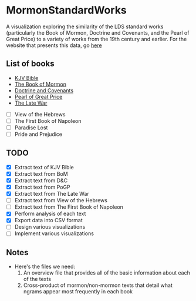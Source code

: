 # MormonStandardWorks

A visualization exploring the similarity of the LDS standard works
(particularly the Book of Mormon, Doctrine and Covenants,
and the Pearl of Great Price) to a variety of works from the 19th
century and earlier. For the website that presents this data, go
[here](http://cincospenguinos.github.com/MormonStandardWorksWeb)

## List of books

* [KJV Bible](http://www.gutenberg.org/ebooks/10)
* [The Book of Mormon](http://www.gutenberg.org/ebooks/17)
* [Doctrine and Covenants](http://ldsguy.tripod.com/Iron-rod/)
* [Pearl of Great Price](http://ldsguy.tripod.com/Iron-rod/)
* [The Late War](https://en.wikisource.org/wiki/The_Late_War)
- [ ] View of the Hebrews
- [ ] The First Book of Napoleon
- [ ] Paradise Lost
- [ ] Pride and Prejudice

## TODO

- [x] Extract text of KJV Bible
- [x] Extract text from BoM
- [x] Extract text from D&C
- [x] Extract text from PoGP
- [x] Extract text from The Late War
- [ ] Extract text from View of the Hebrews
- [ ] Extract text from The First Book of Napoleon
- [x] Perform analysis of each text
- [x] Export data into CSV format
- [ ] Design various visualizations
- [ ] Implement various visualizations

## Notes

* Here's the files we need:
    1. An overview file that provides all of the basic information about each of the texts
    2. Cross-product of mormon/non-mormon texts that detail what ngrams appear most frequently in each book